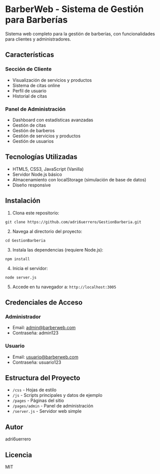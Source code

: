 # BarberWeb - Sistema de Gestión para Barberías

Sistema web completo para la gestión de barberías, con funcionalidades para clientes y administradores.

## Características

### Sección de Cliente
- Visualización de servicios y productos
- Sistema de citas online
- Perfil de usuario
- Historial de citas

### Panel de Administración
- Dashboard con estadísticas avanzadas
- Gestión de citas
- Gestión de barberos
- Gestión de servicios y productos
- Gestión de usuarios

## Tecnologías Utilizadas
- HTML5, CSS3, JavaScript (Vanilla)
- Servidor Node.js básico
- Almacenamiento con localStorage (simulación de base de datos)
- Diseño responsive

## Instalación

1. Clona este repositorio:
```
git clone https://github.com/adri6uerrero/GestionBarberia.git
```

2. Navega al directorio del proyecto:
```
cd GestionBarberia
```

3. Instala las dependencias (requiere Node.js):
```
npm install
```

4. Inicia el servidor:
```
node server.js
```

5. Accede en tu navegador a: `http://localhost:3005`

## Credenciales de Acceso

### Administrador
- Email: admin@barberweb.com
- Contraseña: admin123

### Usuario
- Email: usuario@barberweb.com
- Contraseña: usuario123

## Estructura del Proyecto

- `/css` - Hojas de estilo
- `/js` - Scripts principales y datos de ejemplo
- `/pages` - Páginas del sitio
- `/pages/admin` - Panel de administración
- `/server.js` - Servidor web simple

## Autor
adri6uerrero

## Licencia
MIT
